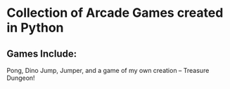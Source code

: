 # Collection of Arcade Games created in Python

## Games Include:
Pong,
Dino Jump,
Jumper,
and a game of my own creation – Treasure Dungeon!
